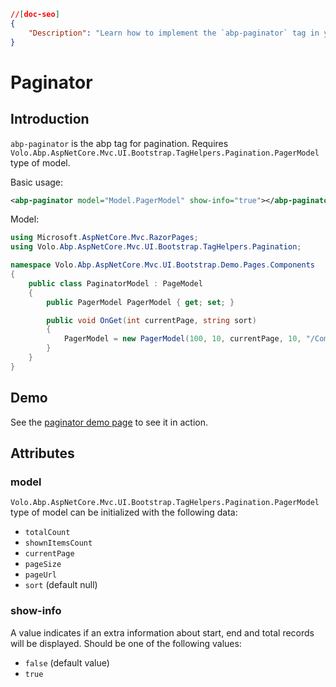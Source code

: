 ```json
//[doc-seo]
{
    "Description": "Learn how to implement the `abp-paginator` tag in your ABP Framework project for seamless pagination with customizable options."
}
```

# Paginator

## Introduction

`abp-paginator` is the abp tag for pagination. Requires `Volo.Abp.AspNetCore.Mvc.UI.Bootstrap.TagHelpers.Pagination.PagerModel` type of model.

Basic usage:

````xml
<abp-paginator model="Model.PagerModel" show-info="true"></abp-paginator>
````

Model:

````csharp
using Microsoft.AspNetCore.Mvc.RazorPages;
using Volo.Abp.AspNetCore.Mvc.UI.Bootstrap.TagHelpers.Pagination;

namespace Volo.Abp.AspNetCore.Mvc.UI.Bootstrap.Demo.Pages.Components
{
    public class PaginatorModel : PageModel
    {
        public PagerModel PagerModel { get; set; }

        public void OnGet(int currentPage, string sort)
        {
            PagerModel = new PagerModel(100, 10, currentPage, 10, "/Components/Paginator", sort);
        }
    }
}
````



## Demo

See the [paginator demo page](https://bootstrap-taghelpers.abp.io/Components/Paginator) to see it in action.

## Attributes

### model

`Volo.Abp.AspNetCore.Mvc.UI.Bootstrap.TagHelpers.Pagination.PagerModel` type of model can be initialized with the following data:

* `totalCount`
* `shownItemsCount`
* `currentPage`
* `pageSize`
* `pageUrl`
* `sort` (default null)

### show-info

A value indicates if an extra information about start, end and total records will be displayed. Should be one of the following values:

* `false` (default value)
* `true`
